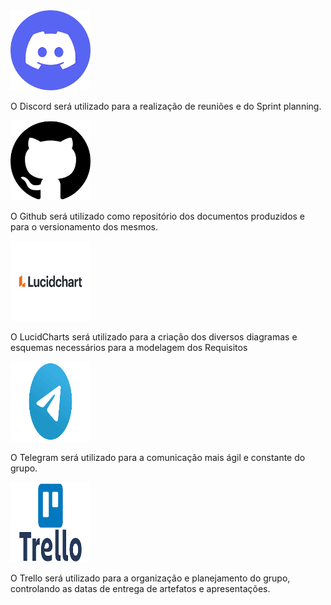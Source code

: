 <div class="container text-justify">
	<div class="row">
		<div class="col">
			<img width="128" height="128" src="https://raw.githubusercontent.com/Requisitos-de-Software/2021.2-MedSUS/main/docs/assets/logo_discord.png">
			<p>O Discord será utilizado para a realização de reuniões e do Sprint planning.</p>
		</div>
        <div class="col">
			<img width="128" height="128" src="https://raw.githubusercontent.com/Requisitos-de-Software/2021.2-MedSUS/main/docs/assets/logo_github.png">
			<p>O Github será utilizado como repositório dos documentos produzidos e para o versionamento dos mesmos.</p>
		</div>
        <div class="col">
			<img width="128" height="128" src="https://raw.githubusercontent.com/Requisitos-de-Software/2021.2-MedSUS/main/docs/assets/logo_lucid.png">
			<p>O LucidCharts será utilizado para a criação dos diversos diagramas e esquemas necessários para a modelagem dos Requisitos</p>
		</div>
	</div>
	<div class="row">
			<div class="col">
				<img width="128" height="128" src="https://raw.githubusercontent.com/Requisitos-de-Software/2021.2-MedSUS/main/docs/assets/logo_telegram.png">
				<p>O Telegram será utilizado para a comunicação mais ágil e constante do grupo.</p>
			</div>
			<div class="col">
				<img width="128" height="128" src="https://raw.githubusercontent.com/Requisitos-de-Software/2021.2-MedSUS/main/docs/assets/logo_trello.png">
				<p>O Trello será utilizado para a organização e planejamento do grupo, controlando as datas de entrega de artefatos e apresentações.</p>
			</div>
	</div>
</div>
